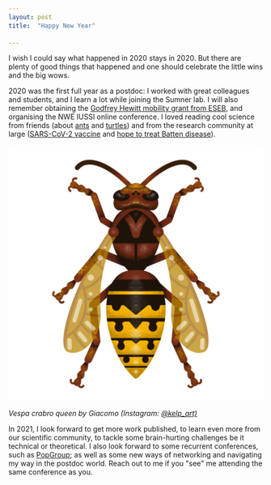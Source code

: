 ```yaml
---
layout: post
title:  "Happy New Year"

---
```


I wish I could say what happened in 2020 stays in 2020. But there are plenty of good things that happened and one should celebrate the little wins and the big wows. 

2020 was the first full year as a postdoc: I worked with great colleagues and students, and I learn a lot while joining the Sumner lab. I will also remember obtaining the [Godfrey Hewitt mobility grant from ESEB](https://eseb.org/prizes-funding/godfrey-hewitt-mobility-award/), and organising the NWE IUSSI online conference. I loved reading cool science from friends (about [ants](https://elifesciences.org/articles/55862) and [turtles](https://www.nature.com/articles/s41598-020-75498-4)) and from the research community at large ([SARS-CoV-2 vaccine](https://www.nejm.org/doi/full/10.1056/NEJMoa2034577) and [hope to treat Batten disease](https://pubmed.ncbi.nlm.nih.gov/32719489/)).

![Vespa crabro art](/assets/Vespa_crabro_queen.png)

_Vespa crabro queen by Giacomo (Instagram: [@kelp_art)](https://www.instagram.com/kelp_art/)_

In 2021, I look forward to get more work published, to learn even more from our scientific community, to tackle some brain-hurting challenges be it technical or theoretical. I also look forward to some recurrent conferences, such as [PopGroup](https://www.populationgeneticsgroup.org.uk/); as well as some new ways of networking and navigating my way in the postdoc world. Reach out to me if you "see" me attending the same conference as you.